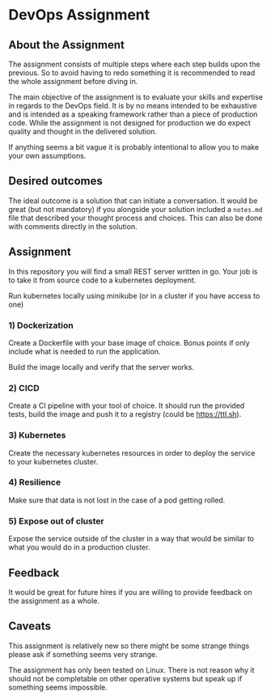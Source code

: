 # DevOps Assignment

## About the Assignment
The assignment consists of multiple steps where each step builds upon the previous. So to avoid having to redo something it is recommended to read the whole assignment before diving in. 

The main objective of the assignment is to evaluate your skills and expertise in regards to the DevOps field. It is by no means intended to be exhaustive and is intended as a speaking framework rather than a piece of production code. While the assignment is not designed for production we do expect quality and thought in the delivered solution.

If anything seems a bit vague it is probably intentional to allow you to make your own assumptions.

## Desired outcomes
The ideal outcome is a solution that can initiate a conversation. It would be great (but not mandatory) if you alongside your solution included a `notes.md` file that described your thought process and choices. This can also be done with comments directly in the solution.

## Assignment
In this repository you will find a small REST server written in go. Your job is to take it from source code to a kubernetes deployment.

Run kubernetes locally using minikube (or in a cluster if you have access to one)

### 1) Dockerization
Create a Dockerfile with your base image of choice. Bonus points if only include what is needed to run the application.

Build the image locally and verify that the server works.

### 2) CICD
Create a CI pipeline with your tool of choice. It should run the provided tests, build the image and push it to a registry (could be https://ttl.sh).

### 3) Kubernetes
Create the necessary kubernetes resources in order to deploy the service to your kubernetes cluster.

### 4) Resilience
Make sure that data is not lost in the case of a pod getting rolled.

### 5) Expose out of cluster
Expose the service outside of the cluster in a way that would be similar to what you would do in a production cluster.

## Feedback
It would be great for future hires if you are willing to provide feedback on the assignment as a whole.


## Caveats
This assignment is relatively new so there might be some strange things please ask if something seems very strange.

The assignment has only been tested on Linux. There is not reason why it should not be completable on other operative systems but speak up if something seems impossible.
